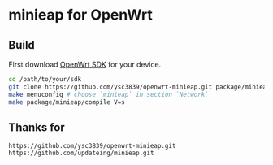 # minieap for OpenWrt

## Build

First download [OpenWrt SDK](https://downloads.openwrt.org/) for your device.

```sh
cd /path/to/your/sdk
git clone https://github.com/ysc3839/openwrt-minieap.git package/minieap
make menuconfig # choose `minieap` in section `Network`
make package/minieap/compile V=s
```

## Thanks for
```
https://github.com/ysc3839/openwrt-minieap.git
https://github.com/updateing/minieap.git
```
